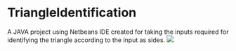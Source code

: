 # TriangleIdentification
A JAVA project using Netbeans IDE created for taking the inputs required for identifying the triangle according to the input as sides. 
![](image/1.PNG)
